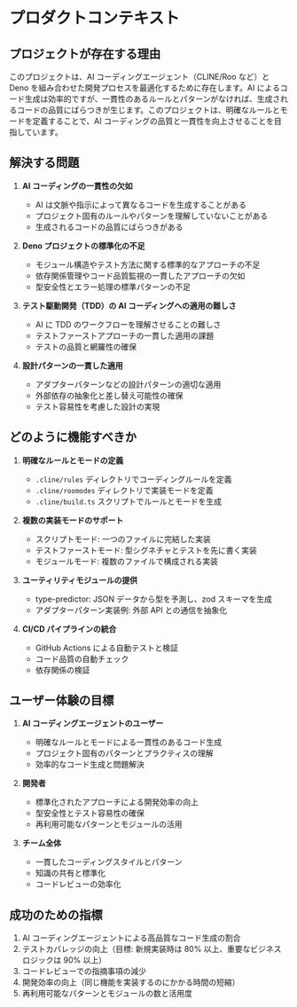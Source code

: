 # プロダクトコンテキスト

## プロジェクトが存在する理由

このプロジェクトは、AI コーディングエージェント（CLINE/Roo など）と Deno を組み合わせた開発プロセスを最適化するために存在します。AI によるコード生成は効率的ですが、一貫性のあるルールとパターンがなければ、生成されるコードの品質にばらつきが生じます。このプロジェクトは、明確なルールとモードを定義することで、AI コーディングの品質と一貫性を向上させることを目指しています。

## 解決する問題

1. **AI コーディングの一貫性の欠如**
   - AI は文脈や指示によって異なるコードを生成することがある
   - プロジェクト固有のルールやパターンを理解していないことがある
   - 生成されるコードの品質にばらつきがある

2. **Deno プロジェクトの標準化の不足**
   - モジュール構造やテスト方法に関する標準的なアプローチの不足
   - 依存関係管理やコード品質監視の一貫したアプローチの欠如
   - 型安全性とエラー処理の標準パターンの不足

3. **テスト駆動開発（TDD）の AI コーディングへの適用の難しさ**
   - AI に TDD のワークフローを理解させることの難しさ
   - テストファーストアプローチの一貫した適用の課題
   - テストの品質と網羅性の確保

4. **設計パターンの一貫した適用**
   - アダプターパターンなどの設計パターンの適切な適用
   - 外部依存の抽象化と差し替え可能性の確保
   - テスト容易性を考慮した設計の実現

## どのように機能すべきか

1. **明確なルールとモードの定義**
   - `.cline/rules` ディレクトリでコーディングルールを定義
   - `.cline/roomodes` ディレクトリで実装モードを定義
   - `.cline/build.ts` スクリプトでルールとモードを生成

2. **複数の実装モードのサポート**
   - スクリプトモード: 一つのファイルに完結した実装
   - テストファーストモード: 型シグネチャとテストを先に書く実装
   - モジュールモード: 複数のファイルで構成される実装

3. **ユーティリティモジュールの提供**
   - type-predictor: JSON データから型を予測し、zod スキーマを生成
   - アダプターパターン実装例: 外部 API との通信を抽象化

4. **CI/CD パイプラインの統合**
   - GitHub Actions による自動テストと検証
   - コード品質の自動チェック
   - 依存関係の検証

## ユーザー体験の目標

1. **AI コーディングエージェントのユーザー**
   - 明確なルールとモードによる一貫性のあるコード生成
   - プロジェクト固有のパターンとプラクティスの理解
   - 効率的なコード生成と問題解決

2. **開発者**
   - 標準化されたアプローチによる開発効率の向上
   - 型安全性とテスト容易性の確保
   - 再利用可能なパターンとモジュールの活用

3. **チーム全体**
   - 一貫したコーディングスタイルとパターン
   - 知識の共有と標準化
   - コードレビューの効率化

## 成功のための指標

1. AI コーディングエージェントによる高品質なコード生成の割合
2. テストカバレッジの向上（目標: 新規実装時は 80% 以上、重要なビジネスロジックは 90% 以上）
3. コードレビューでの指摘事項の減少
4. 開発効率の向上（同じ機能を実装するのにかかる時間の短縮）
5. 再利用可能なパターンとモジュールの数と活用度
